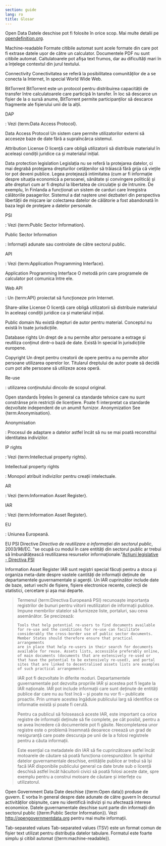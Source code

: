 ```yaml
---
section: guide
lang: ro
title: Glosar
---
```


Open Data Datele deschise pot fi folosite în orice scop. Mai multe detalii pe [opendefinition.org](http://www.opendefinition.org/).

Machine-readable Formate citibile automat sunt acele formate din care pot fi extrase datele ușor de către un calculator. Documentele PDF nu sunt citibile automat. Caltulatoarele pot afișa text frumos, dar au dificultăți mari în a înțelege contextul din jurul textului.

Connectivity Conectivitatea se referă la posibilitatea comunităților de a se conecta la Internet, în special World Wide Web.

BitTorrent BitTorrent este un protocol pentru distribuirea capacității de transfer între calculatoarele care participă în tansfer. În loc să descarce un fișier de la o sursă anume, BitTorrent permite participanților să descarce fragmente ale fișierului unii de la alții.

DAP

:   Vezi {term:Data Access Protocol}.

Data Access Protocol Un sistem care permite utilizatorilor externi să acceseze baze de date fără a supraîncărca sistemul.

Attribution License O licență care obligă utilizatorii să distribuie materialul în aceleași condiții juridice ca și materialul inițial.

Data protection legislation Legislația nu se referă la protejarea datelor, ci mai degrabă protejarea drepturilor cetățenilor să trăiască fără grija că viețile lor pot deveni publice. Legea protejează intimitatea (cum ar fi informație despre situația economică a persoanei, sănătate și convingere politică) și alte drepturi cum ar fi dreptul la libertatea de circulație și de întrunire. De exemplu, în Finlanda a funcționat un sistem de carduri care înregistra călătoriile pasagerilor. Sistemul a dat naștere unei dezbateri din perspectiva libertății de mișcare iar colectarea datelor de călătorie a fost abandonată în baza legii de protejare a datelor personale.

PSI

:   Vezi {term:Public Sector Information}.

Public Sector Information

:   Informații adunate sau controlate de către sectorul public.

API

:   Vezi {term:Application Programming Interface}.

Application Programming Interface O metodă prin care programele de calculator pot comunica între ele.

Web API

:   Un {term:API} proiectat să funcționeze prin Internet.

Share-alike License O licență care obligă utilizatorii să distribuie materialul în aceleași condiții juridice ca și materialul inițial.

Public domain Nu există drepturi de autor pentru material. Conceptul nu există în toate jurisdicțiile.

Database rights Un drept de a nu permite altor persoane a extrage și reutiliza conținut dintr-o bază de date. Există în special în jurisdicțiile europene.

Copyright Un drept pentru creatorii de opere pentru a nu permite altor persoane utilizarea operelor lor. Titularul dreptului de autor poate să decidă cum pot alte persoane să utilizeze acea operă.

Re-use

:   utilizarea conținutului dincolo de scopul original.

Open standards Înțeles în general ca standarde tehnice care nu sunt constrânse prin restricții de licențiere. Poate fi interpretat ca standarde dezvoltate independent de un anumit furnizor. Anonymization See {term:Anonymisation}.

Anonymisation

:   Procesul de adaptare a datelor astfel încât să nu se mai poată reconstitui identitatea indivizilor.

IP rights

:   Vezi {term:Intellectual property rights}.

Intellectual property rights

:   Monopol atribuit indivizilor pentru creații intelectuale.

AR

:   Vezi {term:Information Asset Register}.

IAR

:   Vezi {term:Information Asset Register}.

EU

:   Uniunea Europeană.

EU PSI Directive *Directiva de reutilizare a informației din sectorul public*, 2003/98/EC. "se ocupă cu modul în care entități din sectorul public ar trebui să îmbunătățească reutilizarea resurselor informaționale."[Acțiuni legislative - Directiva PSI](http://ec.europa.eu/information_society/policy/psi/actions_eu/policy_actions/index_en.htm)

Information Asset Register IAR sunt regiștri special făcuți pentru a stoca și organiza meta-date despre vastele cantități de informații deținute de departamentele guvernamentale și agenții. Un IAR cuprinzător include date de baze, seturi vechi de fișiere, fișiere electronice recente, colecții de statistici, cercetare și așa mai departe.

> Termenul {term:Directiva Europeană PSI} recunoaște importanța registrilor de bunuri pentru viitorii reutilizatori de informații publice. Impune membrilor statelor să furnizeze liste, portaluri, sau ceva asemănător. Se precizează:
>
>     Tools that help potential re-users to find documents available 
>     for re-use and the conditions for re-use can facilitate 
>     considerably the cross-border use of public sector documents. 
>     Member States should therefore ensure that practical arrangements 
>     are in place that help re-users in their search for documents 
>     available for reuse. Assets lists, accessible preferably online, 
>     of main documents (documents that are extensively re-used or 
>     that have the potential to be extensively re-used), and portal 
>     sites that are linked to decentralised assets lists are examples 
>     of such practical arrangements.
>
> IAR pot fi dezvoltate în diferite moduri. Departamentele guvernamentale pot dezvolta propriile IAR și acestea pot fi legate la IAR naționale. IAR pot include informații care sunt deținute de entități publice dar care nu au fost încă – și poate nu vor fi – publicate proactiv. Prin urmare acestea îngăduie publicului larg să identifice ce informatie există și poate fi cerută.
>
> Pentru ca publicul să folosească aceste IAR, este important ca orice registre de informații deținute să fie complete, pe cât posibil, pentru a se avea încredere că documentele pot fi găsite. Necompletarea unor registre este o problemă însemnată deoarece creează un grad de nesiguranță care poate descuraja pe unii de la a folosi registrele pentru a căuta informații.
>
> Este esențial ca metadatele din IAR să fie cuprinzătoare astfel încât motoarele de căutare să poată funcționa corespunzător. În spiritul datelor guvernamentale deschise, entitățile publice ar trebui să își facă IAR disponibile publicului general ca date brute sub o licență deschisă astfel încât hăcuitorii civici să poată folosi aceste date, spre exemplu pentru a construi motoare de căutare și interfețe cu utilizatorul.

Open Government Data Date deschise ({term:Open data}) produse de guvern. E vorba în general despre date adunate de către guvern în decursul activităților obișnuite, care nu identifică indivizi și nu afectează interese economice. Datele guvernamentale deschise sunt parte din informații din sectorul public ({term:Public Sector Information}). Vezi <http://opengovernmentdata.org> pentru mai multe informații.

Tab-separated values Tab-separated values (TSV) este un format comun de fișier text utilizat pentru distribuția datelor tabulare. Formatul este foarte simplu și citibil automat ({term:machine-readable}).